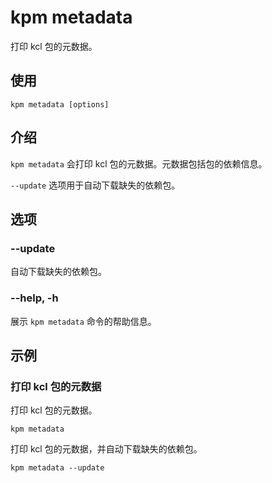 # kpm metadata

打印 kcl 包的元数据。

## 使用

```shell
kpm metadata [options]
```

## 介绍

`kpm metadata` 会打印 kcl 包的元数据。元数据包括包的依赖信息。

`--update` 选项用于自动下载缺失的依赖包。

## 选项

### --update

自动下载缺失的依赖包。

### --help, -h

展示 `kpm metadata` 命令的帮助信息。

## 示例

### 打印 kcl 包的元数据

打印 kcl 包的元数据。

```shell
kpm metadata
```

打印 kcl 包的元数据，并自动下载缺失的依赖包。

```shell
kpm metadata --update
```
